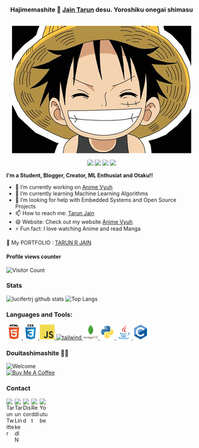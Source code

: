 
<div align="center">
<h3> Hajimemashite 👋 <a href="https://tarunjain.netlify.app/">Jain Tarun</a> desu. Yoroshiku onegai shimasu </h3>
<br />
<img src="https://github.com/lucifertrj/lucifertrj/blob/main/luffy_smile.jpeg" alt="Luffy👒" href="https://animevyuh.org/straw-hat-pirates-dreams/">

![](https://img.shields.io/badge/OS-Linux-informational?style=flat-square&logo=linux&logoColor=white&color=fcc624)
![](https://img.shields.io/badge/Shell-bash-informational?style=flat-square&logo=gnu-bash&logoColor=white&color=a42e2b)
![](https://img.shields.io/badge/Editor-VS-informational?style=flat-square&logo=neovim&logoColor=white&color=57a143)
![](https://img.shields.io/badge/Branch-ECE-informational?style=flat-square&logo=docker&logoColor=white&color=2496ed)
</div>
<div>
<span class="bio">
  <strong>I'm a Student, Blogger, Creator, ML Enthusiat and Otaku!!</strong>
<span>

- 🔭 I’m currently working on <a href="https://animevyuh.org">Anime Vyuh</a>
- 🌱 I’m currently learning Machine Learning Algorithms
- 🤔 I’m looking for help with Embedded Systems and Open Source Projects
- 📫 How to reach me: <a href="https://twitter.com/TRJ_0751">Tarun Jain</a>
- 😄 Website: Check out my website <a href="https://animevyuh.org">Anime Vyuh</a>
- ⚡ Fun fact: I love watching Anime and read Manga

🤵 My PORTFOLIO : <a href="https://tarunjain.netlify.app/">TARUN R JAIN</a>

</div>

#### Profile views counter
![Visitor Count](https://profile-counter.glitch.me/{lucifertrj}/count.svg)

### Stats
<img alt="lucifertrj github stats" width="50%" src="https://github-readme-stats.vercel.app/api?username=lucifertrj&show_icons=true&count_private=true&hide_border=true&bg_color=50,e96205,904e99&title_color=fff&text_color=fff&icon_color=f2f2f2" href="https://github.com/lucifertrj" />
<img alt="Top Langs" width="42%" src="https://github-readme-stats.vercel.app/api/top-langs/?username=lucifertrj&layout=compact&count_private=true&&hide_border=true&bg_color=904e99&title_color=fff&text_color=fff&icon_color=f2f2f2&hide=jupyter%20notebook&langs_count=5" href="https://github.com/lucifertrj" />
  
  <h3 align="left">Languages and Tools:</h3>
<p align="left">
    <a href="https://www.w3.org/html/" target="_blank"> <img src="https://raw.githubusercontent.com/devicons/devicon/master/icons/html5/html5-original-wordmark.svg" alt="html5" width="40" height="40"/> </a>
    <a href="https://www.w3schools.com/css/" target="_blank"> <img src="https://raw.githubusercontent.com/devicons/devicon/master/icons/css3/css3-original-wordmark.svg" alt="css3" width="40" height="40"/> </a>
    <a href="https://developer.mozilla.org/en-US/docs/Web/JavaScript" target="_blank"> <img src="https://raw.githubusercontent.com/devicons/devicon/master/icons/javascript/javascript-original.svg" alt="javascript" width="40" height="40"/> </a>
    <a href="https://tailwindcss.com/" target="_blank"> <img src="https://www.vectorlogo.zone/logos/tailwindcss/tailwindcss-icon.svg" alt="tailwind" width="40" height="40"/> </a>
    <a href="https://www.mongodb.com/" target="_blank"> <img src="https://raw.githubusercontent.com/devicons/devicon/master/icons/mongodb/mongodb-original-wordmark.svg" alt="mongodb" width="40" height="40"/> </a>
    <a href="https://www.python.org" target="_blank"> <img src="https://raw.githubusercontent.com/devicons/devicon/master/icons/python/python-original.svg" alt="python" width="40" height="40"/> </a>
   <a href="https://www.java.com/en/" target="_blank"> <img src="https://raw.githubusercontent.com/devicons/devicon/master/icons/java/java-original.svg" alt="java" width="40" height="40"/> </a>
<a href="" target="_blank"> <img src="https://raw.githubusercontent.com/devicons/devicon/master/icons/c/c-original.svg" alt="C" width="40" height="40"/> </a>
  </p>
 

  <p align="center">
<h3> Douitashimashite 🙇🏽</h3>
 
<img src="https://media.giphy.com/media/yyVph7ANKftIs/giphy.gif" alt="Welcome">
<br/>
<a href="https://www.buymeacoffee.com/trjtarun" target="_blank"><img src="https://cdn.buymeacoffee.com/buttons/v2/default-yellow.png" alt="Buy Me A Coffee" width="150" ></a>
 </p>
 
<h3> Contact </h3>
  
<a href="https://twitter.com/TRJ_0751">
  <img align="left" alt="Tarun Twitter" width="22px" src="https://raw.githubusercontent.com/peterthehan/peterthehan/master/assets/twitter.svg" />
</a>
<a href="https://www.linkedin.com/in/tarun-r-jain-3ba397191/">
  <img align="left" alt="Tarun LinkedIN" width="22px" src="https://raw.githubusercontent.com/peterthehan/peterthehan/master/assets/linkedin.svg" />
</a>
<a href="https://discord.com/invite/jv8jC2CAhn">
  <img align="left" alt="Discord" width="22px" src="https://raw.githubusercontent.com/peterthehan/peterthehan/master/assets/discord.svg" />
</a>
<a href="https://www.reddit.com/user/trj_flash75">
  <img align="left" alt="Reddit" width="22px" src="https://raw.githubusercontent.com/peterthehan/peterthehan/master/assets/reddit.svg" />
</a>
  <a href="https://www.youtube.com/channel/UCzgB9IMJ9QGcQzfEGNjJdxg">
  <img align="left" alt="Youtube" width="22px" src="https://raw.githubusercontent.com/peterthehan/peterthehan/master/assets/youtube.svg" />
</a>
